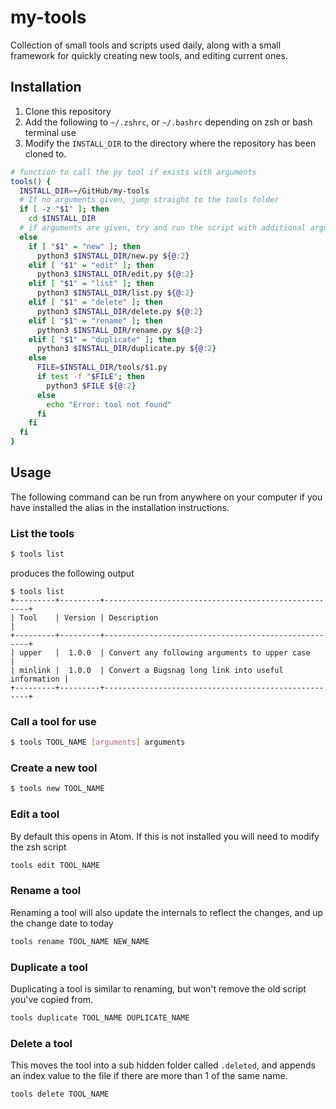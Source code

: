 # my-tools
Collection of small tools and scripts used daily, along with a small framework for quickly creating new tools, and editing current ones.

## Installation
1. Clone this repository
2. Add the following to `~/.zshrc`, or `~/.bashrc` depending on zsh or bash terminal use
3. Modify the `INSTALL_DIR` to the directory where the repository has been cloned to.
```bash
# function to call the py tool if exists with arguments
tools() {
  INSTALL_DIR=~/GitHub/my-tools
  # If no arguments given, jump straight to the tools folder
  if [ -z "$1" ]; then
    cd $INSTALL_DIR
  # if arguments are given, try and run the script with additional arguments given
  else
    if [ "$1" = "new" ]; then
      python3 $INSTALL_DIR/new.py ${@:2}
    elif [ "$1" = "edit" ]; then
      python3 $INSTALL_DIR/edit.py ${@:2}
    elif [ "$1" = "list" ]; then
      python3 $INSTALL_DIR/list.py ${@:2}
    elif [ "$1" = "delete" ]; then
      python3 $INSTALL_DIR/delete.py ${@:2}
    elif [ "$1" = "rename" ]; then
      python3 $INSTALL_DIR/rename.py ${@:2}
    elif [ "$1" = "duplicate" ]; then
      python3 $INSTALL_DIR/duplicate.py ${@:2}
    else
      FILE=$INSTALL_DIR/tools/$1.py
      if test -f "$FILE"; then
        python3 $FILE ${@:2}
      else
        echo "Error: tool not found"
      fi
    fi
  fi
}
```

## Usage
The following command can be run from anywhere on your computer if you have installed the alias in the installation instructions.
### List the tools
```bash
$ tools list
```
produces the following output
```
$ tools list
+---------+---------+-----------------------------------------------------+
| Tool    | Version | Description                                         |
+---------+---------+-----------------------------------------------------+
| upper   |  1.0.0  | Convert any following arguments to upper case       |
| minlink |  1.0.0  | Convert a Bugsnag long link into useful information |
+---------+---------+-----------------------------------------------------+
```
### Call a tool for use
```bash
$ tools TOOL_NAME [arguments] arguments
```
### Create a new tool
```bash
$ tools new TOOL_NAME
```
### Edit a tool
By default this opens in Atom. If this is not installed you will need to modify the zsh script
```bash
tools edit TOOL_NAME
```
### Rename a tool
Renaming a tool will also update the internals to reflect the changes, and up the change date to today
```bash
tools rename TOOL_NAME NEW_NAME
```
### Duplicate a tool
Duplicating a tool is similar to renaming, but won't remove the old script you've copied from.
```bash
tools duplicate TOOL_NAME DUPLICATE_NAME
```
### Delete a tool
This moves the tool into a sub hidden folder called `.deleted`, and appends an index value to the file if there are more than 1 of the same name.
```bash
tools delete TOOL_NAME
